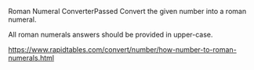 Roman Numeral ConverterPassed
Convert the given number into a roman numeral.

All roman numerals answers should be provided in upper-case.

https://www.rapidtables.com/convert/number/how-number-to-roman-numerals.html
